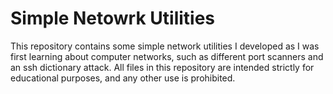 # Simple Netowrk Utilities
This repository contains some simple network utilities I developed as I was first learning about computer networks, such as different port scanners and an ssh dictionary attack.  All files in this repository are intended strictly for educational purposes, and any other use is prohibited.
